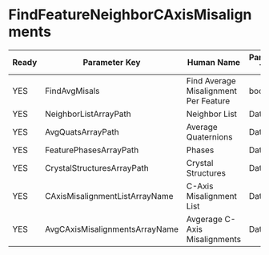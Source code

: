 # FindFeatureNeighborCAxisMisalignments #

| Ready | Parameter Key | Human Name | Parameter Type | Parameter Class |
|-------|---------------|------------|-----------------|----------------|
| YES | FindAvgMisals | Find Average Misalignment Per Feature | bool | BoolParameter |
| YES | NeighborListArrayPath | Neighbor List | DataPath | ArraySelectionParameter |
| YES | AvgQuatsArrayPath | Average Quaternions | DataPath | ArraySelectionParameter |
| YES | FeaturePhasesArrayPath | Phases | DataPath | ArraySelectionParameter |
| YES | CrystalStructuresArrayPath | Crystal Structures | DataPath | ArraySelectionParameter |
| YES | CAxisMisalignmentListArrayName | C-Axis Misalignment List | DataPath | ArrayCreationParameter |
| YES | AvgCAxisMisalignmentsArrayName | Avgerage C-Axis Misalignments | DataPath | ArrayCreationParameter |
